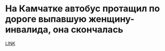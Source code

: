 # На Камчатке автобус протащил по дороге выпавшую женщину-инвалида, она скончалась



[LINK](https://varlamov.ru/2244609.html)
